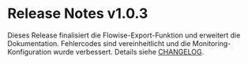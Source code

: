 # Release Notes v1.0.3

Dieses Release finalisiert die Flowise-Export-Funktion und erweitert die Dokumentation.
Fehlercodes sind vereinheitlicht und die Monitoring-Konfiguration wurde verbessert.
Details siehe [CHANGELOG](https://github.com/EcoSphereNetwork/Agent-NN/blob/main/CHANGELOG.md).
